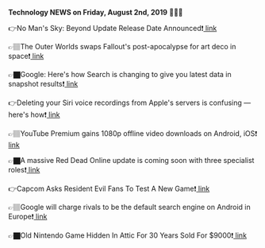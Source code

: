 <b>Technology NEWS on Friday, August 2nd, 2019</b> 📡📡📡 

👉No Man's Sky: Beyond Update Release Date Announced❗️<a href='https://www.google.com/url?rct=j&sa=t&url=https://www.ign.com/articles/2019/08/02/no-mans-sky-beyond-update-release-date-announced&ct=ga&cd=CAIyGmVjZmViYzNiZjFkNzQyNDM6Y29tOmVuOlVT&usg=AFQjCNF7_jMUUuUAm-lZ7QBz5659jtgX6w'> link</a>

👉🏽The Outer Worlds swaps Fallout's post-apocalypse for art deco in space❗️<a href='https://www.google.com/url?rct=j&sa=t&url=https://www.theverge.com/2019/8/2/20750585/the-outer-worlds-hands-on-fallouts-new-vegas-space-sci-fi-impressions-obsidian&ct=ga&cd=CAIyGmVjZmViYzNiZjFkNzQyNDM6Y29tOmVuOlVT&usg=AFQjCNFxjyQjwA77OsrzgnaD-6OpfZ_T8Q'> link</a>

👉🏿Google: Here's how Search is changing to give you latest data in snapshot results❗️<a href='https://www.google.com/url?rct=j&sa=t&url=https://www.zdnet.com/article/google-heres-how-search-is-changing-to-give-you-latest-data-in-snapshot-results/&ct=ga&cd=CAIyGmVjZmViYzNiZjFkNzQyNDM6Y29tOmVuOlVT&usg=AFQjCNFDI2-SZlp1QFGxw9tSY0B9Mao5kA'> link</a>

👉Deleting your Siri voice recordings from Apple's servers is confusing — here's how❗️<a href='https://www.google.com/url?rct=j&sa=t&url=https://www.theverge.com/2019/8/2/20734681/apple-siri-privacy-settings-how-to-delete-voice-servers&ct=ga&cd=CAIyGmVjZmViYzNiZjFkNzQyNDM6Y29tOmVuOlVT&usg=AFQjCNG7pI9MASJBTYoa8eIaG0GuxqFm0Q'> link</a>

👉🏽YouTube Premium gains 1080p offline video downloads on Android, iOS❗️<a href='https://www.google.com/url?rct=j&sa=t&url=https://9to5google.com/2019/08/02/youtube-premium-gains-1080p-offline-video-downloads-on-android-ios/&ct=ga&cd=CAIyGmVjZmViYzNiZjFkNzQyNDM6Y29tOmVuOlVT&usg=AFQjCNFkheSmN4YIkKxm_Rd-Pjup-54QVA'> link</a>

👉🏿A massive Red Dead Online update is coming soon with three specialist roles❗️<a href='https://www.google.com/url?rct=j&sa=t&url=https://www.destructoid.com/a-massive-red-dead-online-update-is-coming-soon-with-three-specialist-roles-562683.phtml&ct=ga&cd=CAIyGmVjZmViYzNiZjFkNzQyNDM6Y29tOmVuOlVT&usg=AFQjCNGeCviRCl7FdOxcVeXpR2W0C-QeHw'> link</a>

👉Capcom Asks Resident Evil Fans To Test A New Game❗️<a href='https://www.google.com/url?rct=j&sa=t&url=https://www.gamespot.com/articles/capcom-asks-resident-evil-fans-to-test-a-new-game/1100-6468868/&ct=ga&cd=CAIyGmVjZmViYzNiZjFkNzQyNDM6Y29tOmVuOlVT&usg=AFQjCNHanxWg6GwUI1rrpXkR93RhX_fQaA'> link</a>

👉🏽Google will charge rivals to be the default search engine on Android in Europe❗️<a href='https://www.google.com/url?rct=j&sa=t&url=https://bgr.com/2019/08/02/google-search-options-on-android-will-be-monetized-in-europe/&ct=ga&cd=CAIyGmVjZmViYzNiZjFkNzQyNDM6Y29tOmVuOlVT&usg=AFQjCNH8cGpbDjJE_N0dqBZq-U3MjGPOwQ'> link</a>

👉🏿Old Nintendo Game Hidden In Attic For 30 Years Sold For $9000❗️<a href='https://www.google.com/url?rct=j&sa=t&url=https://www.ibtimes.com/old-nintendo-game-hidden-attic-30-years-sold-9000-2810408&ct=ga&cd=CAIyGmVjZmViYzNiZjFkNzQyNDM6Y29tOmVuOlVT&usg=AFQjCNGKN1nz1BoDNtM873efOs7FufwSoA'> link</a>

